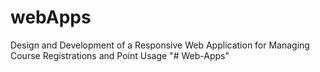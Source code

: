 # webApps
Design and Development of a Responsive Web Application for Managing Course Registrations and Point Usage
"# Web-Apps" 
